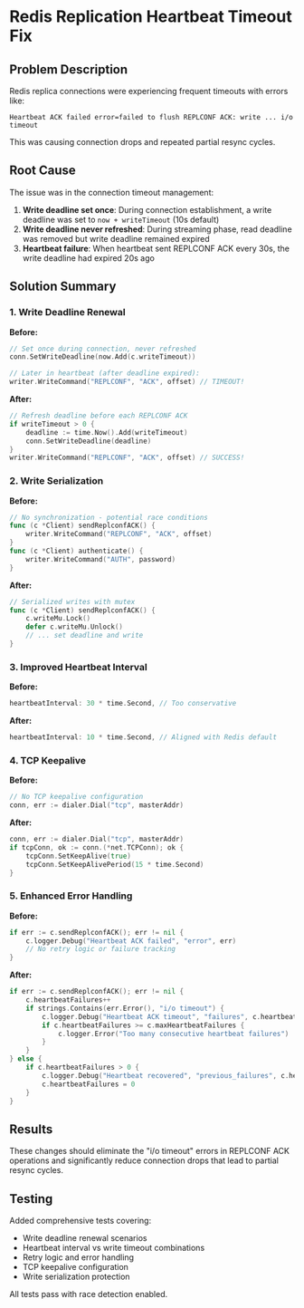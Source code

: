 # Redis Replication Heartbeat Timeout Fix

## Problem Description

Redis replica connections were experiencing frequent timeouts with errors like:
```
Heartbeat ACK failed error=failed to flush REPLCONF ACK: write ... i/o timeout
```

This was causing connection drops and repeated partial resync cycles.

## Root Cause

The issue was in the connection timeout management:

1. **Write deadline set once**: During connection establishment, a write deadline was set to `now + writeTimeout` (10s default)
2. **Write deadline never refreshed**: During streaming phase, read deadline was removed but write deadline remained expired
3. **Heartbeat failure**: When heartbeat sent REPLCONF ACK every 30s, the write deadline had expired 20s ago

## Solution Summary

### 1. Write Deadline Renewal
**Before:**
```go
// Set once during connection, never refreshed
conn.SetWriteDeadline(now.Add(c.writeTimeout))

// Later in heartbeat (after deadline expired):
writer.WriteCommand("REPLCONF", "ACK", offset) // TIMEOUT!
```

**After:**
```go
// Refresh deadline before each REPLCONF ACK
if writeTimeout > 0 {
    deadline := time.Now().Add(writeTimeout)
    conn.SetWriteDeadline(deadline)
}
writer.WriteCommand("REPLCONF", "ACK", offset) // SUCCESS!
```

### 2. Write Serialization
**Before:**
```go
// No synchronization - potential race conditions
func (c *Client) sendReplconfACK() {
    writer.WriteCommand("REPLCONF", "ACK", offset)
}
func (c *Client) authenticate() {
    writer.WriteCommand("AUTH", password)
}
```

**After:**
```go
// Serialized writes with mutex
func (c *Client) sendReplconfACK() {
    c.writeMu.Lock()
    defer c.writeMu.Unlock()
    // ... set deadline and write
}
```

### 3. Improved Heartbeat Interval
**Before:**
```go
heartbeatInterval: 30 * time.Second, // Too conservative
```

**After:**
```go
heartbeatInterval: 10 * time.Second, // Aligned with Redis default
```

### 4. TCP Keepalive
**Before:**
```go
// No TCP keepalive configuration
conn, err := dialer.Dial("tcp", masterAddr)
```

**After:**
```go
conn, err := dialer.Dial("tcp", masterAddr)
if tcpConn, ok := conn.(*net.TCPConn); ok {
    tcpConn.SetKeepAlive(true)
    tcpConn.SetKeepAlivePeriod(15 * time.Second)
}
```

### 5. Enhanced Error Handling
**Before:**
```go
if err := c.sendReplconfACK(); err != nil {
    c.logger.Debug("Heartbeat ACK failed", "error", err)
    // No retry logic or failure tracking
}
```

**After:**
```go
if err := c.sendReplconfACK(); err != nil {
    c.heartbeatFailures++
    if strings.Contains(err.Error(), "i/o timeout") {
        c.logger.Debug("Heartbeat ACK timeout", "failures", c.heartbeatFailures)
        if c.heartbeatFailures >= c.maxHeartbeatFailures {
            c.logger.Error("Too many consecutive heartbeat failures")
        }
    }
} else {
    if c.heartbeatFailures > 0 {
        c.logger.Debug("Heartbeat recovered", "previous_failures", c.heartbeatFailures)
        c.heartbeatFailures = 0
    }
}
```

## Results

These changes should eliminate the "i/o timeout" errors in REPLCONF ACK operations and significantly reduce connection drops that lead to partial resync cycles.

## Testing

Added comprehensive tests covering:
- Write deadline renewal scenarios  
- Heartbeat interval vs write timeout combinations
- Retry logic and error handling
- TCP keepalive configuration
- Write serialization protection

All tests pass with race detection enabled.